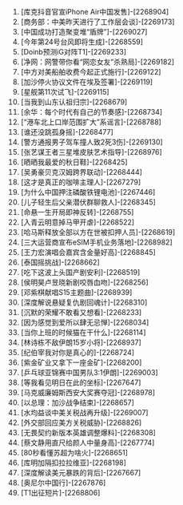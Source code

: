 
1. [库克抖音官宣iPhone Air中国发售]-[2268904]
1. [商务部：中美昨天进行了工作层会谈]-[2269173]
1. [中国成功打造聚变堆“盾牌”]-[2269027]
1. [今年第24号台风即将生成]-[2268559]
1. [Doinb预测iG对阵T1]-[2269233]
1. [净网：网警带你看“网恋女友”杀熟局]-[2269182]
1. [中方对美船舶收费今起正式施行]-[2269122]
1. [加沙停火协议文件在埃及签署]-[2269119]
1. [星舰第11次试飞]-[2269115]
1. [当我到山东认祖归宗]-[2268679]
1. [余华：每个时代有自己的节奏感]-[2268734]
1. [“港车北上口岸范围扩大”系谣言]-[2268788]
1. [谁还没跳孤身摇]-[2268477]
1. [警方通报男子驾车撞人致2死3伤]-[2269130]
1. [张艺谋王者三星堆皮肤艺术指导]-[2268976]
1. [晒晒我最爱的秋日鞋]-[2268425]
1. [吴勇豪贝克汉姆跨界联动]-[2268444]
1. [这才是真正的咖啡主理人]-[2267279]
1. [为什么中国押注磷酸铁锂电池]-[2267446]
1. [儿子轻生后父亲潜伏群聊救人]-[2268345]
1. [命悬一生开局即神反转]-[2268755]
1. [入青云明意掉马甲开虐]-[2268522]
1. [哈马斯释放全部以方在世被扣押人员]-[2268619]
1. [三大运营商宣布eSIM手机业务落地]-[2268982]
1. [王力宏演唱会嘉宾含金量好高]-[2268845]
1. [泰国摇挑战]-[2268662]
1. [吃下这波上头国产剧安利]-[2268519]
1. [侯明昊卢昱晓新剧咬唇血吻]-[2268256]
1. [邓紫棋献唱S15主题曲]-[2268939]
1. [深度解说悬疑复仇剧回魂计]-[2268310]
1. [沉默的荣耀不敢看又想看]-[2268233]
1. [因为感觉到爱所以肆无忌惮]-[2268034]
1. [当你上班的时候猫在干什么]-[2268114]
1. [林诗栋不敌伊朗15岁小将]-[2268937]
1. [纪伯宰我对你是真心的]-[2268724]
1. [紫金矿业又拿下一座金矿]-[2268200]
1. [乒乓球亚锦赛中国男队3:1伊朗]-[2269003]
1. [等我看见明日在此的坐标]-[2267647]
1. [马克威廉姆斯西安大奖赛夺冠]-[2268978]
1. [以总理：加沙战争结束]-[2268657]
1. [水均益谈中美关税战再升级]-[2269007]
1. [外交部回应美方关税威胁]-[2268826]
1. [无畏契约新版本英雄调整爆料]-[2268308]
1. [蔡文静用直尺给颜人中量身高]-[2267774]
1. [80秒看懂苏超为啥火]-[2268651]
1. [库明加隔扣拉拉维亚]-[2268198]
1. [深度解读美元暴跌的背后]-[2267667]
1. [奥尼尔中国行]-[2267876]
1. [T1出征短片]-[2268806]